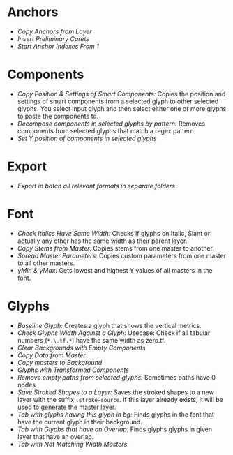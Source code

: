 
 # Anchors 
- *Copy Anchors from Layer* 
- *Insert Preliminary Carets* 
- *Start Anchor Indexes From 1* 

 # Components 
- *Copy Position & Settings of Smart Components:* Copies the position and settings of smart components from a selected glyph to other selected glyphs. You select input glyph and then select either one or more glyphs to paste the components to.
- *Decompose components in selected glyphs by pattern:* Removes components from selected glyphs that match a regex pattern.
- *Set Y position of components in selected glyphs* 

 # Export 
- *Export in batch all relevant formats in separate folders* 

 # Font 
- *Check Italics Have Same Width:* Checks if glyphs on Italic, Slant or actually any other has the same width as their parent layer.
- *Copy Stems from Master:* Copies stems from one master to another.
- *Spread Master Parameters:* Copies custom parameters from one master to all other masters.
- *yMin & yMax:* Gets lowest and highest Y values of all masters in the font.

 # Glyphs 
- *Baseline Glyph:* Creates a glyph that shows the vertical metrics.
- *Check Glyphs Width Against a Glyph:* Usecase: Check if all tabular numbers (`*.\.tf.*`) have the same width as zero.tf.
- *Clear Backgrounds with Empty Components* 
- *Copy Data from Master* 
- *Copy masters to Background* 
- *Glyphs with Transformed Components* 
- *Remove empty paths from selected glyphs:* Sometimes paths have 0 nodes
- *Save Stroked Shapes to a Layer:* Saves the stroked shapes to a new layer with the suffix `.stroke-source`. If this layer already exists, it will be used to generate the master layer.
- *Tab with glyphs having this glyph in bg:* Finds glyphs in the font that have the current glyph in their background.
- *Tab with Glyphs that have an Overlap:* Finds glyphs glyphs in given layer that have an overlap.
- *Tab with Not Matching Width Masters* 
